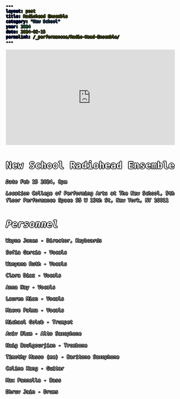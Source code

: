 ```yaml
---
layout: post
title: Radiohead Ensemble 
category: "New School"
year: 2024
date: 2024-02-15
permalink: /_performances/Radio-Head-Ensemble/
---
```


<link rel="shortcut icon" href="/assets/favicon.ico" type="image/x-icon">
<link rel="icon" href="/assets/favicon.ico" type="image/x-icon">

<style>

body {
  color: white;
  font-family: monospace;
  font-size: 16px;
  line-height: 1.4;
  margin: 0;
  min-height: 100%;
  overflow-wrap: break-word;
      text-shadow: 
  0 0 0 black,
  1px 0 0 black,
  -1px 0 0 black,
  0 1px 0 black,
  0 -1px 0 black,
  1px 1px 0 black,
  -1px -1px 0 black,
  1px -1px 0 black,
  -1px 1px 0 black,
  2px 0 0 black,
  -2px 0 0 black,
  0 2px 0 black,
  0 -2px 0 black;
}

body {
    background-image: url('/assets/5thfloor.webp'); 
    background-size: cover; 
    background-position: center; 
    background-attachment: fixed; 
}

a {
    color:rgb(255, 255, 255); /* This changes the link color */
}

</style>


<iframe width="560" height="315" src="https://www.youtube.com/embed/XmKAJfuxxoA?si=sDaQC8z-oVw8534K&amp;start=421" title="YouTube video player" frameborder="0" allow="accelerometer; autoplay; clipboard-write; encrypted-media; gyroscope; picture-in-picture; web-share" referrerpolicy="strict-origin-when-cross-origin" allowfullscreen></iframe>

# New School Radiohead Ensemble

*Date* Feb 15 2024, 8pm

*Location* College of Performing Arts at The New School, 5th floor Performance Space 55 W 13th St, New York, NY 10011

# *Personnel*

Wayne Jones - Director, Keyboards

Sofia Garcia - Vocals 

Wanyana Ruth - Vocals 

Clara Diaz - Vocals 

Anna Hay - Vocals 

Lauren Mian - Vocals 

Maeve Palma - Vocals 

Michael Golub - Trumpet

Aviv Blum  - Alto Saxophone

Haig Boulgourjian - Trombone

Timothy Masso (me) - Baritone Saxophone 

Celine Kang - Guitar 

Max Pannella - Bass

Dhruv Jain - Drums 
